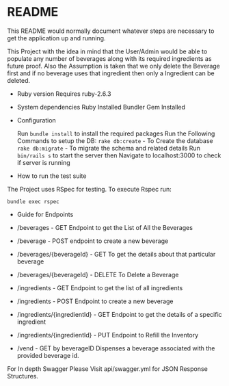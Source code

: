 # README

This README would normally document whatever steps are necessary to get the
application up and running.

This Project with the idea in mind that the User/Admin would be able to populate any number of beverages along with its required ingredients as future proof. Also the Assumption is taken that we only delete the Beverage first and if no beverage uses that ingredient then only a Ingredient can be deleted.

- Ruby version
  Requires ruby-2.6.3
- System dependencies
  Ruby Installed
  Bundler Gem Installed

- Configuration

  Run `bundle install` to install the required packages
  Run the Following Commands to setup the DB:
  `rake db:create` - To Create the database
  `rake db:migrate` - To migrate the schema and related details
  Run `bin/rails s` to start the server then Navigate to localhost:3000 to check if server is running

- How to run the test suite

The Project uses RSpec for testing. To execute Rspec run:

`bundle exec rspec`

- Guide for Endpoints

* /beverages - GET Endpoint to get the List of All the Beverages
* /beverage - POST endpoint to create a new beverage
* /beverages/{beverageId} - GET To get the details about that particular beverage
* /beverages/{beverageId} - DELETE To Delete a Beverage


* /ingredients - GET Endpoint to get the list of all ingredients
* /ingredients - POST Endpoint to create a new beverage
* /ingredients/{ingredientId} - GET Endpoint to get the details of a specific ingredient
* /ingredients/{ingredientId} - PUT Endpoint to Refill the Inventory

* /vend - GET by beverageID Dispenses a beverage associated with the provided beverage id.

For In depth Swagger Please Visit api/swagger.yml for JSON Response Structures.


